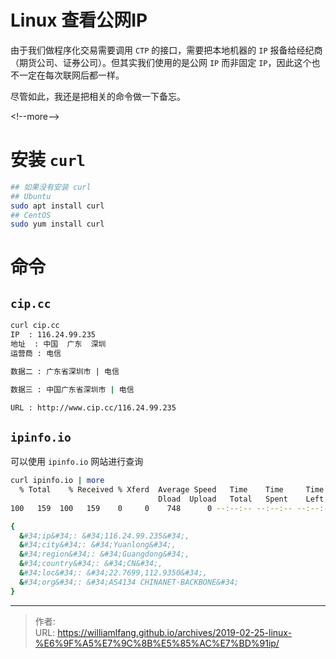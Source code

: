 # Linux 查看公网IP


由于我们做程序化交易需要调用 `CTP` 的接口，需要把本地机器的 `IP` 报备给经纪商（期货公司、证券公司）。但其实我们使用的是公网 `IP` 而非固定 `IP`，因此这个也不一定在每次联网后都一样。

尽管如此，我还是把相关的命令做一下备忘。

&lt;!--more--&gt;

# 安装 `curl`

```bash
## 如果没有安装 curl
## Ubuntu
sudo apt install curl
## CentOS
sudo yum install curl
```

# 命令


## `cip.cc`

```bash
curl cip.cc
IP  : 116.24.99.235
地址  : 中国  广东  深圳
运营商 : 电信

数据二 : 广东省深圳市 | 电信

数据三 : 中国广东省深圳市 | 电信

URL : http://www.cip.cc/116.24.99.235
```


## `ipinfo.io`

可以使用 `ipinfo.io` 网站进行查询

```bash
curl ipinfo.io | more
  % Total    % Received % Xferd  Average Speed   Time    Time     Time  Current
                                 Dload  Upload   Total   Spent    Left  Speed
100   159  100   159    0     0    748      0 --:--:-- --:--:-- --:--:--   764

{
  &#34;ip&#34;: &#34;116.24.99.235&#34;,
  &#34;city&#34;: &#34;Yuanlong&#34;,
  &#34;region&#34;: &#34;Guangdong&#34;,
  &#34;country&#34;: &#34;CN&#34;,
  &#34;loc&#34;: &#34;22.7699,112.9350&#34;,
  &#34;org&#34;: &#34;AS4134 CHINANET-BACKBONE&#34;
}
```


---

> 作者:   
> URL: https://williamlfang.github.io/archives/2019-02-25-linux-%E6%9F%A5%E7%9C%8B%E5%85%AC%E7%BD%91ip/  

